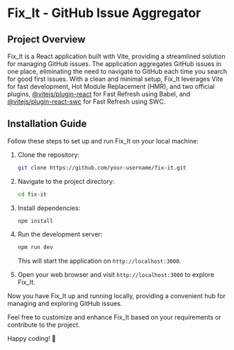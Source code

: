 # Fix_It - GitHub Issue Aggregator

## Project Overview

Fix_It is a React application built with Vite, providing a streamlined solution for managing GitHub issues. The application aggregates GitHub issues in one place, eliminating the need to navigate to GitHub each time you search for good first issues. With a clean and minimal setup, Fix_It leverages Vite for fast development, Hot Module Replacement (HMR), and two official plugins, [@vitejs/plugin-react](https://github.com/vitejs/vite-plugin-react) for Fast Refresh using Babel, and [@vitejs/plugin-react-swc](https://github.com/vitejs/vite-plugin-react-swc) for Fast Refresh using SWC.

## Installation Guide

Follow these steps to set up and run Fix_It on your local machine:

1. Clone the repository:

   ```bash
   git clone https://github.com/your-username/fix-it.git
   ```

2. Navigate to the project directory:

   ```bash
   cd fix-it
   ```

3. Install dependencies:

   ```bash
   npm install
   ```

4. Run the development server:

   ```bash
   npm run dev
   ```

   This will start the application on `http://localhost:3000`.

5. Open your web browser and visit `http://localhost:3000` to explore Fix_It.

Now you have Fix_It up and running locally, providing a convenient hub for managing and exploring GitHub issues.

Feel free to customize and enhance Fix_It based on your requirements or contribute to the project.

Happy coding! 🚀